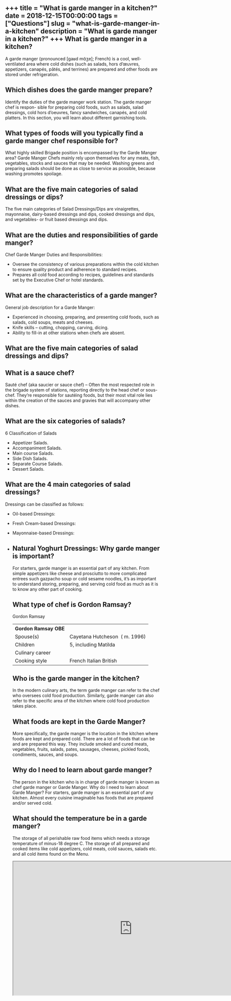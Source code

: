 +++
title = "What is garde manger in a kitchen?"
date = 2018-12-15T00:00:00
tags = ["Questions"]
slug = "what-is-garde-manger-in-a-kitchen"
description = "What is garde manger in a kitchen?"
+++
What is garde manger in a kitchen?
----------------------------------

A garde manger (pronounced \[gaʁd mɑ̃ʒe\]; French) is a cool, well-ventilated area where cold dishes (such as salads, hors d’œuvres, appetizers, canapés, pâtés, and terrines) are prepared and other foods are stored under refrigeration.

Which dishes does the garde manger prepare?
-------------------------------------------

Identify the duties of the garde manger work station. The garde manger chef is respon- sible for preparing cold foods, such as salads, salad dressings, cold hors d’oeuvres, fancy sandwiches, canapés, and cold platters. In this section, you will learn about different garnishing tools.

What types of foods will you typically find a garde manger chef responsible for?
--------------------------------------------------------------------------------

What highly skilled Brigade position is encompassed by the Garde Manger area? Garde Manger Chefs mainly rely upon themselves for any meats, fish, vegetables, stocks and sauces that may be needed. Washing greens and preparing salads should be done as close to service as possible, because washing promotes spoilage.

What are the five main categories of salad dressings or dips?
-------------------------------------------------------------

The five main categories of Salad Dressings/Dips are vinaigrettes, mayonnaise, dairy-based dressings and dips, cooked dressings and dips, and vegetables- or fruit based dressings and dips.

What are the duties and responsibilities of garde manger?
---------------------------------------------------------

Chef Garde Manger Duties and Responsibilities:

- Oversee the consistency of various preparations within the cold kitchen to ensure quality product and adherence to standard recipes.
- Prepares all cold food according to recipes, guidelines and standards set by the Executive Chef or hotel standards.

What are the characteristics of a garde manger?
-----------------------------------------------

General job description for a Garde Manger:

- Experienced in choosing, preparing, and presenting cold foods, such as salads, cold soups, meats and cheeses.
- Knife skills – cutting, chopping, carving, dicing.
- Ability to fill-in at other stations when chefs are absent.

What are the five main categories of salad dressings and dips?
--------------------------------------------------------------

What is a sauce chef?
---------------------

Sauté chef (aka saucier or sauce chef) – Often the most respected role in the brigade system of stations, reporting directly to the head chef or sous-chef. They’re responsible for sautéing foods, but their most vital role lies within the creation of the sauces and gravies that will accompany other dishes.

What are the six categories of salads?
--------------------------------------

6 Classification of Salads

- Appetizer Salads.
- Accompaniment Salads.
- Main course Salads.
- Side Dish Salads.
- Separate Course Salads.
- Dessert Salads.

What are the 4 main categories of salad dressings?
--------------------------------------------------

Dressings can be classified as follows:

- Oil-based Dressings:
- Fresh Cream-based Dressings:
- Mayonnaise-based Dressings:
- Natural Yoghurt Dressings: Why garde manger is important?
    ------------------------------
    
    For starters, garde manger is an essential part of any kitchen. From simple appetizers like cheese and prosciutto to more complicated entrees such gazpacho soup or cold sesame noodles, it’s as important to understand storing, preparing, and serving cold food as much as it is to know any other part of cooking.
    
    What type of chef is Gordon Ramsay?
    -----------------------------------
    
    Gordon Ramsay
    
    <table><tr><th>Gordon Ramsay OBE</th></tr><tr><td>Spouse(s)</td><td>Cayetana Hutcheson ​ ( m. 1996)​</td></tr><tr><td>Children</td><td>5, including Matilda</td></tr><tr><td>Culinary career</td></tr><tr><td>Cooking style</td><td>French Italian British</td></tr></table>
    
    Who is the garde manger in the kitchen?
    ---------------------------------------
    
    In the modern culinary arts, the term garde manger can refer to the chef who oversees cold food production. Similarly, garde manger can also refer to the specific area of the kitchen where cold food production takes place.
    
    What foods are kept in the Garde Manger?
    ----------------------------------------
    
    More specifically, the garde manger is the location in the kitchen where foods are kept and prepared cold. There are a lot of foods that can be and are prepared this way. They include smoked and cured meats, vegetables, fruits, salads, pates, sausages, cheeses, pickled foods, condiments, sauces, and soups.
    
    Why do I need to learn about garde manger?
    ------------------------------------------
    
    The person in the kitchen who is in charge of garde manger is known as chef garde manger or Garde Manger. Why do I need to learn about Garde Manger? For starters, garde manger is an essential part of any kitchen. Almost every cuisine imaginable has foods that are prepared and/or served cold.
    
    What should the temperature be in a garde manger?
    -------------------------------------------------
    
    The storage of all perishable raw food items which needs a storage temperature of minus-18 degree C. The storage of all prepared and cooked items like cold appetizers, cold meats, cold sauces, salads etc. and all cold items found on the Menu.
    
    <iframe allow="accelerometer; autoplay; clipboard-write; encrypted-media; gyroscope; picture-in-picture" allowfullscreen="" class="__youtube_prefs__  epyt-is-override  no-lazyload" data-no-lazy="1" data-origheight="433" data-origwidth="770" data-skipgform_ajax_framebjll="" height="433" id="_ytid_88582" loading="lazy" src="https://www.youtube.com/embed/sT3iD2JH5Jo?enablejsapi=1&autoplay=0&cc_load_policy=0&cc_lang_pref=&iv_load_policy=1&loop=0&modestbranding=0&rel=1&fs=1&playsinline=0&autohide=2&theme=dark&color=red&controls=1&" title="YouTube player" width="770"></iframe>